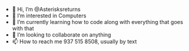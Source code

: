 - 👋 Hi, I’m @Asterisksreturns
- 👀 I’m interested in Computers
- 🌱 I’m currently learning how to code along with everything that goes with that
- 💞️ I’m looking to collaborate on anything
- 📫 How to reach me 937 515 8508, usually by text

<!---
Asterisksreturns/Asterisksreturns is a ✨ special ✨ repository because its `README.md` (this file) appears on your GitHub profile.
You can click the Preview link to take a look at your changes.
--->
